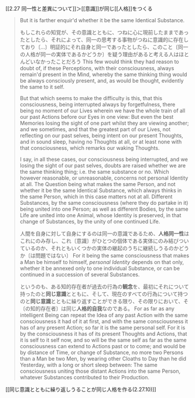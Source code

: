 [[2.27 同一性と差異について]]＞[[意識]]が同じ[[人格]]をつくる


> But it is farther enquir'd whether it be the same Identical Substance. 
> 
> もしこれらの知覚が、その意識とともに、つねに心に現前したままであったとしたら、それによって、同一の思考する事物がつねに意識的に存在しており〔…〕明証的にそれ自身と同一であったとしたら、このこと〔同一の人格が同一の実体であるかどうか〕を疑う理由があると考える人はほとんどいなかったことだろう
> This few would think they had reason to doubt of, if these Perceptions, with their consciousness, always remain'd present in the Mind, whereby the same thinking thing would be always consciously present, and, as would be thought, evidently the same to it self. 
> 
> But that which seems to make the difficulty is this, that this consciousness, being interrupted always by forgetfulness, there being no moment of our Lives wherein we have the whole train of all our past Actions before our Eyes in one view: But even the best Memories losing the sight of one part whilst they are viewing another; and we sometimes, and that the greatest part of our Lives, not reflecting on our past selves, being intent on our present Thoughts, and in sound sleep, having no Thoughts at all, or at least none with that consciousness, which remarks our waking Thoughts.
> 
> I say, in all these cases, our consciousness being interrupted, and we losing the sight of our past selves, doubts are raised whether we are the same thinking thing; i.e. the same substance or no. Which however reasonable, or unreasonable, concerns not personal Identity at all. The Question being what makes the same Person, and not whether it be the same Identical Substance, which always thinks in the same Person, which in this case matters not at all. Different Substances, by the same consciousness (where they do partake in it) being united into one Person; as well as different Bodies, by the same Life are united into one Animal, whose Identity is preserved, in that change of Substances, by the unity of one continued Life. 
> 
> 人間を自身に対して自身にするのは同一の意識であるため、**人格同一性**はこれにのみ存し、これ〔意識〕がひとつの個体である実体にのみ結びついているのか、それともいくつかの実体の継起のうちに継続しうるのかどうか〔は問題ではない〕
> For it being the same consciousness that makes a Man be himself to himself, *personal Identity* depends on that only, whether it be annexed only to one individual Substance, or can be continued in a succession of several Substances. 
> 
> というのも、ある知的存在者が過去の行為の**観念**を、最初にそれについて持ったのと**同じ意識**とともに、そして、現在のすべての行為について持つのと**同じ意識**とともに繰り返すことができる限り、その限りにおいて、そ〔の知的存在者〕は同じ**人格的自我**なのである。
> For as far as any intelligent Being can repeat the Idea of any past Action with the same consciousness it had of it at first, and with the same consciousness it has of any present Action; so far it is the same personal self. For it is by the consciousness it has of its present Thoughts and Actions, that it is self to it self now, and so will be the same self as far as the same consciousness can extend to Actions past or to come; and would be by distance of Time, or change of Substance, no more two Persons than a Man be two Men, by wearing other Cloaths to Day than he did Yesterday, with a long or short sleep between: The same consciousness uniting those distant Actions into the same Person, whatever Substances contributed to their Production.


[[同じ意識とともに繰り返しうることが同じ人格を作る(2.27.10)]]